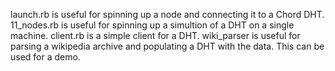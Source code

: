 launch.rb is useful for spinning up a node and connecting it to a Chord DHT.
11_nodes.rb is useful for spinning up a simultion of a DHT on a single machine.
client.rb is a simple client for a DHT.
wiki_parser is useful for parsing a wikipedia archive and populating a DHT with the data.  This can be used for a demo.
